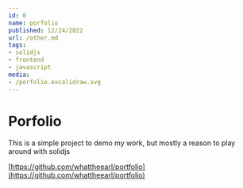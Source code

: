 ```yaml
---
id: 0
name: porfolio
published: 12/24/2022
url: /other.md
tags:
- solidjs
- frontend
- javascript
media:
- /porfolio.excalidraw.svg
---
```

# Porfolio
This is a simple project to demo my work, but mostly a reason to play around with solidjs

[https://github.com/whattheearl/portfolio](https://github.com/whattheearl/portfolio)
